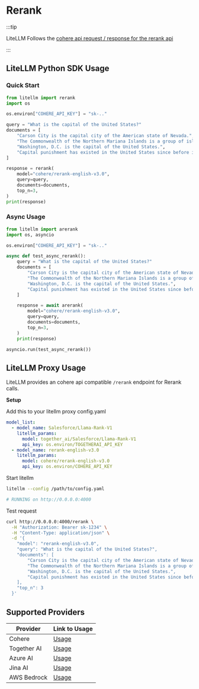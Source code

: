 # Rerank

:::tip

LiteLLM Follows the [cohere api request / response for the rerank api](https://cohere.com/rerank)

:::

## **LiteLLM Python SDK Usage**
### Quick Start 

```python
from litellm import rerank
import os

os.environ["COHERE_API_KEY"] = "sk-.."

query = "What is the capital of the United States?"
documents = [
    "Carson City is the capital city of the American state of Nevada.",
    "The Commonwealth of the Northern Mariana Islands is a group of islands in the Pacific Ocean. Its capital is Saipan.",
    "Washington, D.C. is the capital of the United States.",
    "Capital punishment has existed in the United States since before it was a country.",
]

response = rerank(
    model="cohere/rerank-english-v3.0",
    query=query,
    documents=documents,
    top_n=3,
)
print(response)
```

### Async Usage 

```python
from litellm import arerank
import os, asyncio

os.environ["COHERE_API_KEY"] = "sk-.."

async def test_async_rerank(): 
    query = "What is the capital of the United States?"
    documents = [
        "Carson City is the capital city of the American state of Nevada.",
        "The Commonwealth of the Northern Mariana Islands is a group of islands in the Pacific Ocean. Its capital is Saipan.",
        "Washington, D.C. is the capital of the United States.",
        "Capital punishment has existed in the United States since before it was a country.",
    ]

    response = await arerank(
        model="cohere/rerank-english-v3.0",
        query=query,
        documents=documents,
        top_n=3,
    )
    print(response)

asyncio.run(test_async_rerank())
```

## **LiteLLM Proxy Usage**

LiteLLM provides an cohere api compatible `/rerank` endpoint for Rerank calls.

**Setup**

Add this to your litellm proxy config.yaml

```yaml
model_list:
  - model_name: Salesforce/Llama-Rank-V1
    litellm_params:
      model: together_ai/Salesforce/Llama-Rank-V1
      api_key: os.environ/TOGETHERAI_API_KEY
  - model_name: rerank-english-v3.0
    litellm_params:
      model: cohere/rerank-english-v3.0
      api_key: os.environ/COHERE_API_KEY
```

Start litellm

```bash
litellm --config /path/to/config.yaml

# RUNNING on http://0.0.0.0:4000
```

Test request

```bash
curl http://0.0.0.0:4000/rerank \
  -H "Authorization: Bearer sk-1234" \
  -H "Content-Type: application/json" \
  -d '{
    "model": "rerank-english-v3.0",
    "query": "What is the capital of the United States?",
    "documents": [
        "Carson City is the capital city of the American state of Nevada.",
        "The Commonwealth of the Northern Mariana Islands is a group of islands in the Pacific Ocean. Its capital is Saipan.",
        "Washington, D.C. is the capital of the United States.",
        "Capital punishment has existed in the United States since before it was a country."
    ],
    "top_n": 3
  }'
```

## **Supported Providers**

| Provider    | Link to Usage      |
|-------------|--------------------|
| Cohere      |   [Usage](#quick-start)                 |
| Together AI|   [Usage](../docs/providers/togetherai)                 |  
| Azure AI|   [Usage](../docs/providers/azure_ai)                 |  
| Jina AI|   [Usage](../docs/providers/jina_ai)                 |  
| AWS Bedrock|   [Usage](../docs/providers/bedrock#rerank-api)                 |  